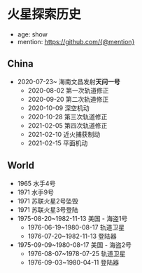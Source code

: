 # 火星探索历史

- age: show
- mention: https://github.com/{@mention}

## China

- 2020-07-23~ 海南文昌发射**天问一号**
  - 2020-08-02 第一次轨道修正
  - 2020-09-20 第二次轨道修正
  - 2020-10-09 深空机动
  - 2020-10-28 第三次轨道修正
  - 2021-02-05 第四次轨道修正
  - 2021-02-10 近火捕获制动
  - 2021-02-15 平面机动

## World

- 1965 水手4号
- 1971 水手9号
- 1971 苏联火星2号坠毁
- 1971 苏联火星3号登陆
- 1975-08-20~1982-11-13 美国 - 海盗1号
  - 1976-06-19~1980-08-17 轨道卫星
  - 1976-07-20~1982-11-13 登陆器
- 1975-09-09~1980-08-17 美国 - 海盗2号
  - 1976-08-07~1978-07-25 轨道卫星
  - 1976-09-03~1980-04-11 登陆器
